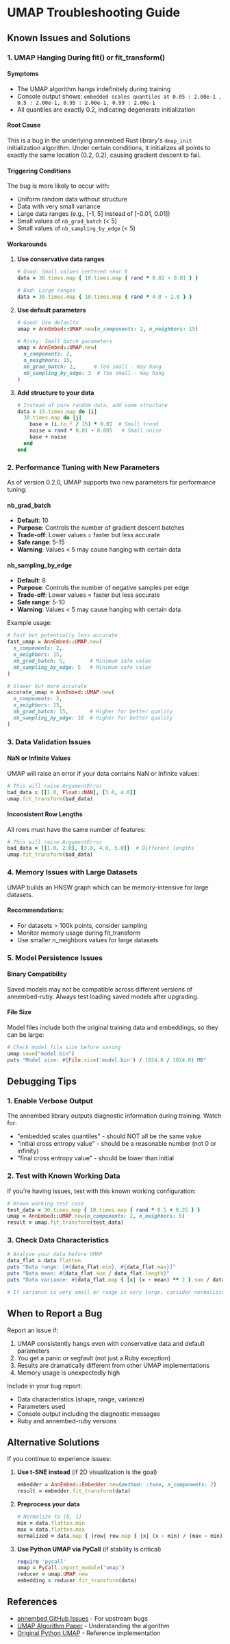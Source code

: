 # UMAP Troubleshooting Guide

## Known Issues and Solutions

### 1. UMAP Hanging During fit() or fit_transform()

#### Symptoms
- The UMAP algorithm hangs indefinitely during training
- Console output shows: `embedded scales quantiles at 0.05 : 2.00e-1 , 0.5 : 2.00e-1, 0.95 : 2.00e-1, 0.99 : 2.00e-1`
- All quantiles are exactly 0.2, indicating degenerate initialization

#### Root Cause
This is a bug in the underlying annembed Rust library's `dmap_init` initialization algorithm. Under certain conditions, it initializes all points to exactly the same location (0.2, 0.2), causing gradient descent to fail.

#### Triggering Conditions
The bug is more likely to occur with:
- Uniform random data without structure
- Data with very small variance
- Large data ranges (e.g., [-1, 5] instead of [-0.01, 0.01])
- Small values of `nb_grad_batch` (< 5)
- Small values of `nb_sampling_by_edge` (< 5)

#### Workarounds

1. **Use conservative data ranges**
   ```ruby
   # Good: Small values centered near 0
   data = 30.times.map { 10.times.map { rand * 0.02 - 0.01 } }
   
   # Bad: Large ranges
   data = 30.times.map { 10.times.map { rand * 4.0 - 2.0 } }
   ```

2. **Use default parameters**
   ```ruby
   # Good: Use defaults
   umap = AnnEmbed::UMAP.new(n_components: 2, n_neighbors: 15)
   
   # Risky: Small batch parameters
   umap = AnnEmbed::UMAP.new(
     n_components: 2,
     n_neighbors: 15,
     nb_grad_batch: 2,      # Too small - may hang
     nb_sampling_by_edge: 3  # Too small - may hang
   )
   ```

3. **Add structure to your data**
   ```ruby
   # Instead of pure random data, add some structure
   data = 15.times.map do |i|
     30.times.map do |j|
       base = (i.to_f / 15) * 0.01  # Small trend
       noise = rand * 0.01 - 0.005   # Small noise
       base + noise
     end
   end
   ```

### 2. Performance Tuning with New Parameters

As of version 0.2.0, UMAP supports two new parameters for performance tuning:

#### nb_grad_batch
- **Default**: 10
- **Purpose**: Controls the number of gradient descent batches
- **Trade-off**: Lower values = faster but less accurate
- **Safe range**: 5-15
- **Warning**: Values < 5 may cause hanging with certain data

#### nb_sampling_by_edge
- **Default**: 8  
- **Purpose**: Controls the number of negative samples per edge
- **Trade-off**: Lower values = faster but less accurate
- **Safe range**: 5-10
- **Warning**: Values < 5 may cause hanging with certain data

Example usage:
```ruby
# Fast but potentially less accurate
fast_umap = AnnEmbed::UMAP.new(
  n_components: 2,
  n_neighbors: 15,
  nb_grad_batch: 5,        # Minimum safe value
  nb_sampling_by_edge: 5   # Minimum safe value
)

# Slower but more accurate
accurate_umap = AnnEmbed::UMAP.new(
  n_components: 2,
  n_neighbors: 15,
  nb_grad_batch: 15,       # Higher for better quality
  nb_sampling_by_edge: 10  # Higher for better quality
)
```

### 3. Data Validation Issues

#### NaN or Infinite Values
UMAP will raise an error if your data contains NaN or Infinite values:
```ruby
# This will raise ArgumentError
bad_data = [[1.0, Float::NAN], [3.0, 4.0]]
umap.fit_transform(bad_data)
```

#### Inconsistent Row Lengths
All rows must have the same number of features:
```ruby
# This will raise ArgumentError
bad_data = [[1.0, 2.0], [3.0, 4.0, 5.0]]  # Different lengths
umap.fit_transform(bad_data)
```

### 4. Memory Issues with Large Datasets

UMAP builds an HNSW graph which can be memory-intensive for large datasets.

#### Recommendations:
- For datasets > 100k points, consider sampling
- Monitor memory usage during fit_transform
- Use smaller n_neighbors values for large datasets

### 5. Model Persistence Issues

#### Binary Compatibility
Saved models may not be compatible across different versions of annembed-ruby. Always test loading saved models after upgrading.

#### File Size
Model files include both the original training data and embeddings, so they can be large:
```ruby
# Check model file size before saving
umap.save("model.bin")
puts "Model size: #{File.size('model.bin') / 1024.0 / 1024.0} MB"
```

## Debugging Tips

### 1. Enable Verbose Output
The annembed library outputs diagnostic information during training. Watch for:
- "embedded scales quantiles" - should NOT all be the same value
- "initial cross entropy value" - should be a reasonable number (not 0 or infinity)
- "final cross entropy value" - should be lower than initial

### 2. Test with Known Working Data
If you're having issues, test with this known working configuration:
```ruby
# Known working test case
test_data = 30.times.map { 10.times.map { rand * 0.5 + 0.25 } }
umap = AnnEmbed::UMAP.new(n_components: 2, n_neighbors: 5)
result = umap.fit_transform(test_data)
```

### 3. Check Data Characteristics
```ruby
# Analyze your data before UMAP
data_flat = data.flatten
puts "Data range: [#{data_flat.min}, #{data_flat.max}]"
puts "Data mean: #{data_flat.sum / data_flat.length}"
puts "Data variance: #{data_flat.map { |x| (x - mean) ** 2 }.sum / data_flat.length}"

# If variance is very small or range is very large, consider normalizing
```

## When to Report a Bug

Report an issue if:
1. UMAP consistently hangs even with conservative data and default parameters
2. You get a panic or segfault (not just a Ruby exception)
3. Results are dramatically different from other UMAP implementations
4. Memory usage is unexpectedly high

Include in your bug report:
- Data characteristics (shape, range, variance)
- Parameters used
- Console output including the diagnostic messages
- Ruby and annembed-ruby versions

## Alternative Solutions

If you continue to experience issues:

1. **Use t-SNE instead** (if 2D visualization is the goal)
   ```ruby
   embedder = AnnEmbed::Embedder.new(method: :tsne, n_components: 2)
   result = embedder.fit_transform(data)
   ```

2. **Preprocess your data**
   ```ruby
   # Normalize to [0, 1]
   min = data.flatten.min
   max = data.flatten.max
   normalized = data.map { |row| row.map { |x| (x - min) / (max - min) } }
   ```

3. **Use Python UMAP via PyCall** (if stability is critical)
   ```ruby
   require 'pycall'
   umap = PyCall.import_module('umap')
   reducer = umap.UMAP.new
   embedding = reducer.fit_transform(data)
   ```

## References

- [annembed GitHub Issues](https://github.com/jean-pierreBoth/annembed/issues) - For upstream bugs
- [UMAP Algorithm Paper](https://arxiv.org/abs/1802.03426) - Understanding the algorithm
- [Original Python UMAP](https://github.com/lmcinnes/umap) - Reference implementation